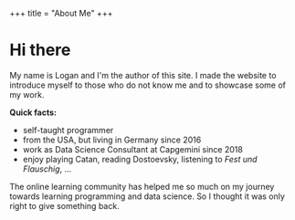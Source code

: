 +++
title = "About Me"
+++

# Hi there

My name is Logan and I'm the author of this site. I made the website to introduce myself to those who do not know me and to showcase some of my work. 

**Quick facts:**

- self-taught programmer
- from the USA, but living in Germany since 2016
- work as Data Science Consultant at Capgemini since 2018
- enjoy playing Catan, reading Dostoevsky, listening to *Fest und Flauschig*, ...

The online learning community has helped me so much on my journey towards learning programming and data science. So I thought it was only right to give something back.
